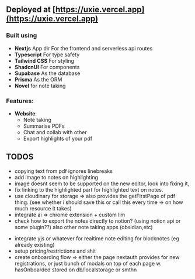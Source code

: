 ## Deployed at [https://uxie.vercel.app](https://uxie.vercel.app)

### Built using

- **Nextjs** App dir For the frontend and serverless api routes
- **Typescript** For type safety
- **Tailwind CSS** For styling
- **ShadcnUI** For components
- **Supabase** As the database
- **Prisma** As the ORM
- **Novel** for note taking

### Features:

- **Website**:
  - Note taking
  - Summarise PDFs
  - Chat and collab with other
  - Export highlights of your pdf

## TODOS

- copying text from pdf ignores linebreaks
- add image to notes on highlighting
- image doesnt seem to be supported on the new editor, look into fixing it,
- fix linking to the highlighted part for highlighted text on notes.
- use cloudinary for storage => also provides the getFirstPage of pdf thing. (see whether i should save this or call this every time => on how much resource it takes)
- integrate ai => chrome extension + custom llm
- check how to export the notes directly to notion? (using notion api or some plugin??) also other note taking apps (obsidian,etc)

<!-- LOW PRIORITY -->

- integrate yjs or whatever for realtime note editing for blocknotes (eg already existing)
- setup pricing/restrictions and shit
- create onboarding flow => either the page nextauth provides for new registrations, or just bunch of modals on top of each page w. hasOnboarded stored on db/localstorage or smthn
